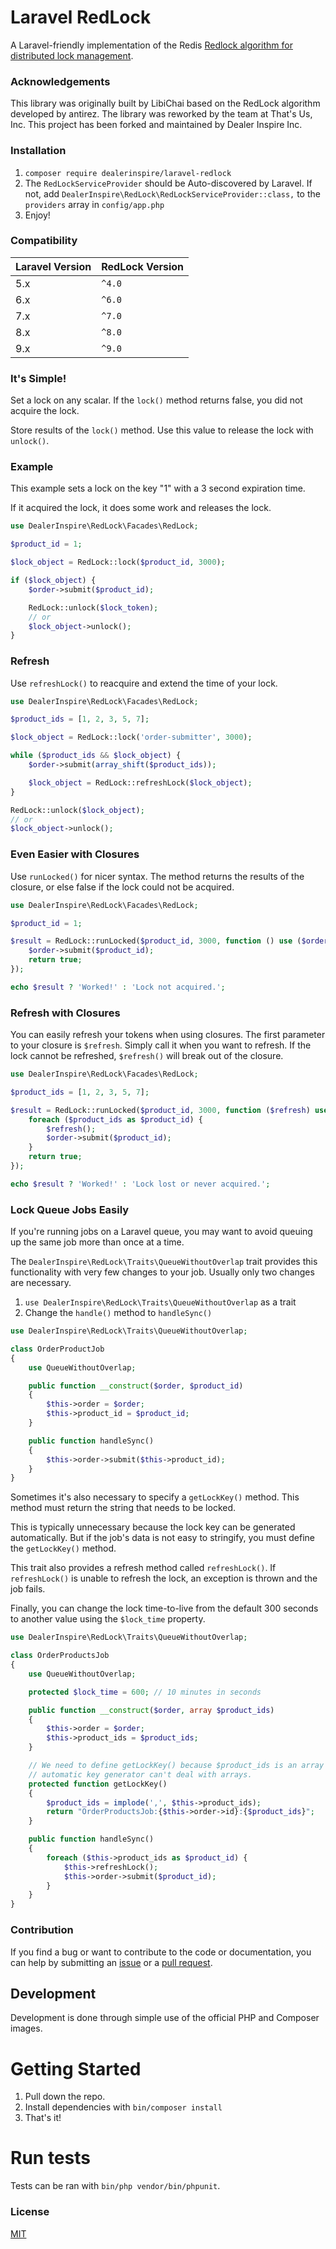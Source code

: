 # Laravel RedLock

A Laravel-friendly implementation of the Redis [Redlock algorithm for distributed lock management](https://redis.io/topics/distlock).

### Acknowledgements

This library was originally built by LibiChai based on the RedLock algorithm developed by antirez. The library was reworked by the team at That's Us, Inc. This project has been forked and maintained by Dealer Inspire Inc.

### Installation

1. `composer require dealerinspire/laravel-redlock`
2. The `RedLockServiceProvider` should be Auto-discovered by Laravel. If not, add `DealerInspire\RedLock\RedLockServiceProvider::class,` to the `providers` array in `config/app.php`
3. Enjoy!

### Compatibility

| Laravel Version | RedLock Version |
| --------------- | --------------- |
| 5.x             | `^4.0`          |
| 6.x             | `^6.0`          |
| 7.x             | `^7.0`          |
| 8.x             | `^8.0`          |
| 9.x             | `^9.0`          |

### It's Simple!

Set a lock on any scalar. If the `lock()` method returns false, you did not acquire the lock.

Store results of the `lock()` method. Use this value to release the lock with `unlock()`.

### Example

This example sets a lock on the key "1" with a 3 second expiration time.

If it acquired the lock, it does some work and releases the lock.

```php
use DealerInspire\RedLock\Facades\RedLock;

$product_id = 1;

$lock_object = RedLock::lock($product_id, 3000);

if ($lock_object) {
    $order->submit($product_id);

    RedLock::unlock($lock_token);
    // or
    $lock_object->unlock();
}
```

### Refresh

Use `refreshLock()` to reacquire and extend the time of your lock.

```php
use DealerInspire\RedLock\Facades\RedLock;

$product_ids = [1, 2, 3, 5, 7];

$lock_object = RedLock::lock('order-submitter', 3000);

while ($product_ids && $lock_object) {
    $order->submit(array_shift($product_ids));

    $lock_object = RedLock::refreshLock($lock_object);
}

RedLock::unlock($lock_object);
// or
$lock_object->unlock();
```

### Even Easier with Closures

Use `runLocked()` for nicer syntax. The method returns the results of the closure, or else false if the lock could not be acquired.

```php
use DealerInspire\RedLock\Facades\RedLock;

$product_id = 1;

$result = RedLock::runLocked($product_id, 3000, function () use ($order, $product_id) {
    $order->submit($product_id);
    return true;
});

echo $result ? 'Worked!' : 'Lock not acquired.';
```

### Refresh with Closures

You can easily refresh your tokens when using closures. The first parameter to your closure is `$refresh`. Simply call it when you want to refresh. If the lock cannot be refreshed, `$refresh()` will break out of the closure.

```php
use DealerInspire\RedLock\Facades\RedLock;

$product_ids = [1, 2, 3, 5, 7];

$result = RedLock::runLocked($product_id, 3000, function ($refresh) use ($order, $product_ids) {
    foreach ($product_ids as $product_id) {
        $refresh();
        $order->submit($product_id);
    }
    return true;
});

echo $result ? 'Worked!' : 'Lock lost or never acquired.';
```

### Lock Queue Jobs Easily

If you're running jobs on a Laravel queue, you may want to avoid queuing up the same job more than once at a time.

The `DealerInspire\RedLock\Traits\QueueWithoutOverlap` trait provides this functionality with very few changes to your job. Usually only two changes are necessary.

1. `use DealerInspire\RedLock\Traits\QueueWithoutOverlap` as a trait
2. Change the `handle()` method to `handleSync()`

```php
use DealerInspire\RedLock\Traits\QueueWithoutOverlap;

class OrderProductJob
{
    use QueueWithoutOverlap;

    public function __construct($order, $product_id)
    {
        $this->order = $order;
        $this->product_id = $product_id;
    }

    public function handleSync()
    {
        $this->order->submit($this->product_id);
    }
}
```

Sometimes it's also necessary to specify a `getLockKey()` method. This method must return the string that needs to be locked.

This is typically unnecessary because the lock key can be generated automatically. But if the job's data is not easy to stringify, you must define the `getLockKey()` method.

This trait also provides a refresh method called `refreshLock()`. If `refreshLock()` is unable to refresh the lock, an exception is thrown and the job fails.

Finally, you can change the lock time-to-live from the default 300 seconds to another
value using the `$lock_time` property.

```php
use DealerInspire\RedLock\Traits\QueueWithoutOverlap;

class OrderProductsJob
{
    use QueueWithoutOverlap;

    protected $lock_time = 600; // 10 minutes in seconds

    public function __construct($order, array $product_ids)
    {
        $this->order = $order;
        $this->product_ids = $product_ids;
    }

    // We need to define getLockKey() because $product_ids is an array and the
    // automatic key generator can't deal with arrays.
    protected function getLockKey()
    {
        $product_ids = implode(',', $this->product_ids);
        return "OrderProductsJob:{$this->order->id}:{$product_ids}";
    }

    public function handleSync()
    {
        foreach ($this->product_ids as $product_id) {
            $this->refreshLock();
            $this->order->submit($product_id);
        }
    }
}
```

### Contribution

If you find a bug or want to contribute to the code or documentation, you can help by submitting an [issue](https://github.com/dealerinspire/laravel-redlock/issues) or a [pull request](https://github.com/dealerinspire/laravel-redlock/pulls).

## Development

Development is done through simple use of the official PHP and Composer images.

# Getting Started

1. Pull down the repo.
2. Install dependencies with `bin/composer install`
3. That's it!

# Run tests

Tests can be ran with `bin/php vendor/bin/phpunit`.

### License

[MIT](http://opensource.org/licenses/MIT)
